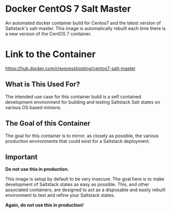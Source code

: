 # Docker CentOS 7 Salt Master
An automated docker container build for Centos7 and the latest version of Saltstack's salt-master. This image is automatically rebuilt each time there is a new version of the CentOS 7 container.

# Link to the Container
https://hub.docker.com/r/expresshosting/centos7-salt-master

## What is This Used For?
The intended use case for this container build is a self contained development environment for building and testing Saltstack Salt states on various OS based minions.

## The Goal of this Container
The goal for this container is to mirror, as closely as possible, the various production environments that could exist for a Saltstack deployment.

## Important
**Do not use this in production.**

This image is setup by default to be very insecure. The goal here is to make development of Saltstack states as easy as possible. This, and other associated containers, are designed to act as a disposable and easily rebuilt environment to test and refine your Saltstack states.

**Again, do not use this in production!**